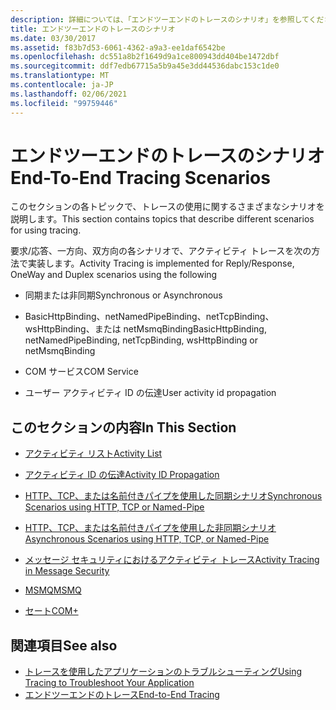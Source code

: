 ```yaml
---
description: 詳細については、「エンドツーエンドのトレースのシナリオ」を参照してください。
title: エンドツーエンドのトレースのシナリオ
ms.date: 03/30/2017
ms.assetid: f83b7d53-6061-4362-a9a3-ee1daf6542be
ms.openlocfilehash: dc551a8b2f1649d9a1ce800943dd404be1472dbf
ms.sourcegitcommit: ddf7edb67715a5b9a45e3dd44536dabc153c1de0
ms.translationtype: MT
ms.contentlocale: ja-JP
ms.lasthandoff: 02/06/2021
ms.locfileid: "99759446"
---
```

# <a name="end-to-end-tracing-scenarios"></a><span data-ttu-id="d08ed-103">エンドツーエンドのトレースのシナリオ</span><span class="sxs-lookup"><span data-stu-id="d08ed-103">End-To-End Tracing Scenarios</span></span>

<span data-ttu-id="d08ed-104">このセクションの各トピックで、トレースの使用に関するさまざまなシナリオを説明します。</span><span class="sxs-lookup"><span data-stu-id="d08ed-104">This section contains topics that describe different scenarios for using tracing.</span></span>  
  
 <span data-ttu-id="d08ed-105">要求/応答、一方向、双方向の各シナリオで、アクティビティ トレースを次の方法で実装します。</span><span class="sxs-lookup"><span data-stu-id="d08ed-105">Activity Tracing is implemented for Reply/Response, OneWay and Duplex scenarios using the following</span></span>  
  
- <span data-ttu-id="d08ed-106">同期または非同期</span><span class="sxs-lookup"><span data-stu-id="d08ed-106">Synchronous or Asynchronous</span></span>  
  
- <span data-ttu-id="d08ed-107">BasicHttpBinding、netNamedPipeBinding、netTcpBinding、wsHttpBinding、または netMsmqBinding</span><span class="sxs-lookup"><span data-stu-id="d08ed-107">BasicHttpBinding, netNamedPipeBinding, netTcpBinding, wsHttpBinding or netMsmqBinding</span></span>  
  
- <span data-ttu-id="d08ed-108">COM サービス</span><span class="sxs-lookup"><span data-stu-id="d08ed-108">COM Service</span></span>  
  
- <span data-ttu-id="d08ed-109">ユーザー アクティビティ ID の伝達</span><span class="sxs-lookup"><span data-stu-id="d08ed-109">User activity id propagation</span></span>  
  
## <a name="in-this-section"></a><span data-ttu-id="d08ed-110">このセクションの内容</span><span class="sxs-lookup"><span data-stu-id="d08ed-110">In This Section</span></span>  
  
- [<span data-ttu-id="d08ed-111">アクティビティ リスト</span><span class="sxs-lookup"><span data-stu-id="d08ed-111">Activity List</span></span>](activity-list.md)  
  
- [<span data-ttu-id="d08ed-112">アクティビティ ID の伝達</span><span class="sxs-lookup"><span data-stu-id="d08ed-112">Activity ID Propagation</span></span>](activity-id-propagation.md)  
  
- [<span data-ttu-id="d08ed-113">HTTP、TCP、または名前付きパイプを使用した同期シナリオ</span><span class="sxs-lookup"><span data-stu-id="d08ed-113">Synchronous Scenarios using HTTP, TCP or Named-Pipe</span></span>](synchronous-scenarios-using-http-tcp-or-named-pipe.md)  
  
- [<span data-ttu-id="d08ed-114">HTTP、TCP、または名前付きパイプを使用した非同期シナリオ</span><span class="sxs-lookup"><span data-stu-id="d08ed-114">Asynchronous Scenarios using HTTP, TCP, or Named-Pipe</span></span>](asynchronous-scenarios-using-http-tcp-or-named-pipe.md)  
  
- [<span data-ttu-id="d08ed-115">メッセージ セキュリティにおけるアクティビティ トレース</span><span class="sxs-lookup"><span data-stu-id="d08ed-115">Activity Tracing in Message Security</span></span>](activity-tracing-in-message-security.md)  
  
- [<span data-ttu-id="d08ed-116">MSMQ</span><span class="sxs-lookup"><span data-stu-id="d08ed-116">MSMQ</span></span>](msmq.md)  
  
- [<span data-ttu-id="d08ed-117">セート</span><span class="sxs-lookup"><span data-stu-id="d08ed-117">COM+</span></span>](com.md)  
  
## <a name="see-also"></a><span data-ttu-id="d08ed-118">関連項目</span><span class="sxs-lookup"><span data-stu-id="d08ed-118">See also</span></span>

- [<span data-ttu-id="d08ed-119">トレースを使用したアプリケーションのトラブルシューティング</span><span class="sxs-lookup"><span data-stu-id="d08ed-119">Using Tracing to Troubleshoot Your Application</span></span>](using-tracing-to-troubleshoot-your-application.md)
- [<span data-ttu-id="d08ed-120">エンドツーエンドのトレース</span><span class="sxs-lookup"><span data-stu-id="d08ed-120">End-to-End Tracing</span></span>](end-to-end-tracing.md)
